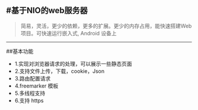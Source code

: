 ﻿#基于NIO的web服务器
------------

> 简易，灵活，更少的依赖，更多的扩展。更少的内存占用，能快速搭建Web项目。可快速运行嵌入式, Android 设备上

------------

##基本功能

- 1.实现对浏览器请求的处理，可以展示一些静态页面
- 2.支持文件上传，下载，cookie，Json
- 3.路由配置请求
- 4.freemarker 模板
- 5.多线程支持
- 6.支持 https